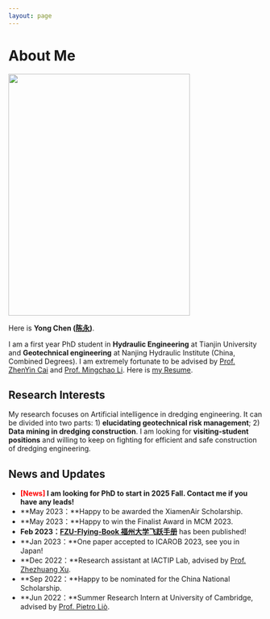 ```yaml
---
layout: page
---
```


# About Me

<img src="https://caihanlin.com/caihanlin.jpg" class="floatpic" width="360" height="480">

Here is **Yong Chen ([陈永](https://caihanlin.com/file/蔡汉霖简历.pdf))**.

I am a first year PhD student in **Hydraulic Engineering** at Tianjin University and **Geotechnical engineering** at Nanjing Hydraulic Institute (China, Combined Degrees). I am extremely fortunate to be advised by [Prof. ZhenYin Cai](http://a.xueshu.baidu.com/scholarID/CN-B0G9EKJK) and [Prof. Mingchao Li](https://www.researchgate.net/profile/Mingchao-Li). Here is [my Resume](https://caihanlin.com/file/Resume-HanlinCAI.pdf).

## Research Interests

My research focuses on Artificial intelligence in dredging engineering. It can be divided into two parts: 1) **elucidating geotechnical risk management**; 2) **Data mining in dredging construction**. I am looking for **visiting-student positions** and willing to keep on fighting for efficient and safe construction of dredging engineering.

## News and Updates

- **<font color='red'>[News]</font> I am looking for PhD to start in 2025 Fall. Contact me if you have any leads!**
- **May 2023：**Happy to be awarded the XiamenAir Scholarship.
- **May 2023：**Happy to win the Finalist Award in MCM 2023.
- **Feb 2023：**[**FZU-Flying-Book 福州大学飞跃手册**](https://fzu-fly.online/) has been published!
- **Jan 2023：**One paper accepted to ICAROB 2023, see you in Japan!
- **Dec 2022：**Research assistant at IACTIP Lab, advised by [Prof. Zhezhuang Xu](https://dqxy.fzu.edu.cn/en/info/1009/1072.htm).
- **Sep 2022：**Happy to be nominated for the China National Scholarship.
- **Jun 2022：**Summer Research Intern at University of Cambridge, advised by [Prof. Pietro Liò](https://www.cl.cam.ac.uk/~pl219/ ).
